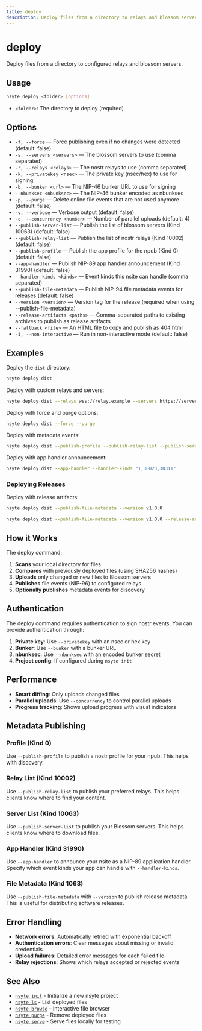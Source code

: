 ```yaml
---
title: deploy
description: Deploy files from a directory to relays and blossom servers
---
```


# deploy

Deploy files from a directory to configured relays and blossom servers.

## Usage

```bash
nsyte deploy <folder> [options]
```

- `<folder>`: The directory to deploy (required)

## Options

- `-f, --force` — Force publishing even if no changes were detected (default: false)
- `-s, --servers <servers>` — The blossom servers to use (comma separated)
- `-r, --relays <relays>` — The nostr relays to use (comma separated)
- `-k, --privatekey <nsec>` — The private key (nsec/hex) to use for signing
- `-b, --bunker <url>` — The NIP-46 bunker URL to use for signing
- `--nbunksec <nbunksec>` — The NIP-46 bunker encoded as nbunksec
- `-p, --purge` — Delete online file events that are not used anymore (default: false)
- `-v, --verbose` — Verbose output (default: false)
- `-c, --concurrency <number>` — Number of parallel uploads (default: 4)
- `--publish-server-list` — Publish the list of blossom servers (Kind 10063) (default: false)
- `--publish-relay-list` — Publish the list of nostr relays (Kind 10002) (default: false)
- `--publish-profile` — Publish the app profile for the npub (Kind 0) (default: false)
- `--app-handler` — Publish NIP-89 app handler announcement (Kind 31990) (default: false)
- `--handler-kinds <kinds>` — Event kinds this nsite can handle (comma separated)
- `--publish-file-metadata` — Publish NIP-94 file metadata events for releases (default: false)
- `--version <version>` — Version tag for the release (required when using --publish-file-metadata)
- `--release-artifacts <paths>` — Comma-separated paths to existing archives to publish as release
  artifacts
- `--fallback <file>` — An HTML file to copy and publish as 404.html
- `-i, --non-interactive` — Run in non-interactive mode (default: false)

## Examples

Deploy the `dist` directory:

```bash
nsyte deploy dist
```

Deploy with custom relays and servers:

```bash
nsyte deploy dist --relays wss://relay.example --servers https://server.example
```

Deploy with force and purge options:

```bash
nsyte deploy dist --force --purge
```

Deploy with metadata events:

```bash
nsyte deploy dist --publish-profile --publish-relay-list --publish-server-list
```

Deploy with app handler announcement:

```bash
nsyte deploy dist --app-handler --handler-kinds "1,30023,30311"
```

### Deploying Releases

Deploy with release artifacts:

```bash
nsyte deploy dist --publish-file-metadata --version v1.0.0

nsyte deploy dist --publish-file-metadata --version v1.0.0 --release-artifacts dist.tar.gz,dist.zip
```

## How it Works

The deploy command:

1. **Scans** your local directory for files
2. **Compares** with previously deployed files (using SHA256 hashes)
3. **Uploads** only changed or new files to Blossom servers
4. **Publishes** file events (NIP-96) to configured relays
5. **Optionally publishes** metadata events for discovery

## Authentication

The deploy command requires authentication to sign nostr events. You can provide authentication
through:

1. **Private key**: Use `--privatekey` with an nsec or hex key
2. **Bunker**: Use `--bunker` with a bunker URL
3. **nbunksec**: Use `--nbunksec` with an encoded bunker secret
4. **Project config**: If configured during `nsyte init`

## Performance

- **Smart diffing**: Only uploads changed files
- **Parallel uploads**: Use `--concurrency` to control parallel uploads
- **Progress tracking**: Shows upload progress with visual indicators

## Metadata Publishing

### Profile (Kind 0)

Use `--publish-profile` to publish a nostr profile for your npub. This helps with discovery.

### Relay List (Kind 10002)

Use `--publish-relay-list` to publish your preferred relays. This helps clients know where to find
your content.

### Server List (Kind 10063)

Use `--publish-server-list` to publish your Blossom servers. This helps clients know where to
download files.

### App Handler (Kind 31990)

Use `--app-handler` to announce your nsite as a NIP-89 application handler. Specify which event
kinds your app can handle with `--handler-kinds`.

### File Metadata (Kind 1063)

Use `--publish-file-metadata` with `--version` to publish release metadata. This is useful for
distributing software releases.

## Error Handling

- **Network errors**: Automatically retried with exponential backoff
- **Authentication errors**: Clear messages about missing or invalid credentials
- **Upload failures**: Detailed error messages for each failed file
- **Relay rejections**: Shows which relays accepted or rejected events

## See Also

- [`nsyte init`](init.md) - Initialize a new nsyte project
- [`nsyte ls`](ls.md) - List deployed files
- [`nsyte browse`](browse.md) - Interactive file browser
- [`nsyte purge`](purge.md) - Remove deployed files
- [`nsyte serve`](serve.md) - Serve files locally for testing
